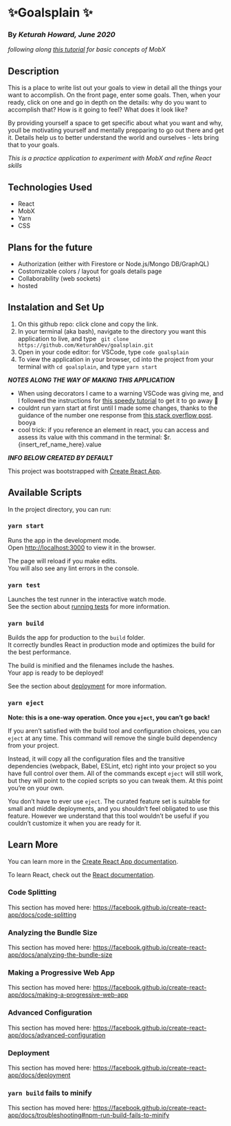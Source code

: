 # ✨Goalsplain ✨
### By ***Keturah Howard, June 2020***
*following along [this tutorial](https://youtu.be/Dp75-DnGFrU) for basic concepts of MobX*
## Description
This is a place to write list out your goals to view in detail all the things your want to accomplish. On the front page, enter some goals. Then, when your ready, click on one and go in depth on the details: why do you want to accomplish that? How is it going to feel? What does it look like? 

By providing yourself a space to get specific about what you want and why, youll be motivating yourself and mentally prepparing to go out there and get it. Details help us to better understand the world and ourselves - lets bring that to your goals. 

*This is a practice application to experiment with MobX and refine React skills*

## Technologies Used
- React
- MobX
- Yarn
- CSS

## Plans for the future
- Authorization (either with Firestore or Node.js/Mongo DB/GraphQL)
- Costomizable colors / layout for goals details page
- Collaborability (web sockets)
- hosted

## Instalation and Set Up
1. On this github repo: click clone and copy the link.
2. In your terminal (aka bash), navigate to the directory you want this application to live, and type ``` git clone https://github.com/KeturahDev/goalsplain.git```
3. Open in your code editor: for VSCode, type ```code goalsplain```
4. To view the application in your browser, cd into the project from your terminal with ```cd goalsplain```, and type ```yarn start```

***NOTES ALONG THE WAY OF MAKING THIS APPLICATION***

- When using decorators I came to a warning VSCode was giving me, and I followed the instructions for [this speedy tutorial](https://ihatetomatoes.net/how-to-remove-experimentaldecorators-warning-in-vscode/) to get it to go away 💃
- couldnt run yarn start at first until I made some changes, thanks to the guidance of the number one response from [this stack overflow post](https://stackoverflow.com/questions/53230930/react-mobx-error-the-decorators-plugin-requires-a-decoratorsbeforeexport-op). booya
- cool trick: if you reference an element in react, you can access and assess its value with this command in the terminal: $r.{insert_ref_name_here}.value





***INFO BELOW CREATED BY DEFAULT***

This project was bootstrapped with [Create React App](https://github.com/facebook/create-react-app).

## Available Scripts

In the project directory, you can run:

### `yarn start`

Runs the app in the development mode.<br />
Open [http://localhost:3000](http://localhost:3000) to view it in the browser.

The page will reload if you make edits.<br />
You will also see any lint errors in the console.

### `yarn test`

Launches the test runner in the interactive watch mode.<br />
See the section about [running tests](https://facebook.github.io/create-react-app/docs/running-tests) for more information.

### `yarn build`

Builds the app for production to the `build` folder.<br />
It correctly bundles React in production mode and optimizes the build for the best performance.

The build is minified and the filenames include the hashes.<br />
Your app is ready to be deployed!

See the section about [deployment](https://facebook.github.io/create-react-app/docs/deployment) for more information.

### `yarn eject`

**Note: this is a one-way operation. Once you `eject`, you can’t go back!**

If you aren’t satisfied with the build tool and configuration choices, you can `eject` at any time. This command will remove the single build dependency from your project.

Instead, it will copy all the configuration files and the transitive dependencies (webpack, Babel, ESLint, etc) right into your project so you have full control over them. All of the commands except `eject` will still work, but they will point to the copied scripts so you can tweak them. At this point you’re on your own.

You don’t have to ever use `eject`. The curated feature set is suitable for small and middle deployments, and you shouldn’t feel obligated to use this feature. However we understand that this tool wouldn’t be useful if you couldn’t customize it when you are ready for it.

## Learn More

You can learn more in the [Create React App documentation](https://facebook.github.io/create-react-app/docs/getting-started).

To learn React, check out the [React documentation](https://reactjs.org/).

### Code Splitting

This section has moved here: https://facebook.github.io/create-react-app/docs/code-splitting

### Analyzing the Bundle Size

This section has moved here: https://facebook.github.io/create-react-app/docs/analyzing-the-bundle-size

### Making a Progressive Web App

This section has moved here: https://facebook.github.io/create-react-app/docs/making-a-progressive-web-app

### Advanced Configuration

This section has moved here: https://facebook.github.io/create-react-app/docs/advanced-configuration

### Deployment

This section has moved here: https://facebook.github.io/create-react-app/docs/deployment

### `yarn build` fails to minify

This section has moved here: https://facebook.github.io/create-react-app/docs/troubleshooting#npm-run-build-fails-to-minify
